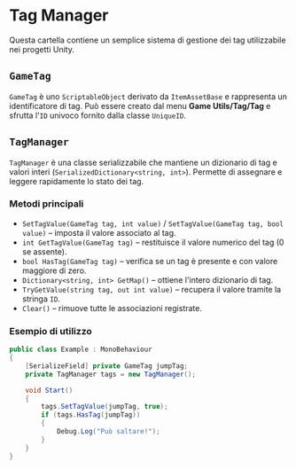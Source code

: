 # Tag Manager

Questa cartella contiene un semplice sistema di gestione dei tag utilizzabile nei progetti Unity.

## `GameTag`
`GameTag` è uno `ScriptableObject` derivato da `ItemAssetBase` e rappresenta un identificatore di tag. Può essere creato dal menu **Game Utils/Tag/Tag** e sfrutta l'`ID` univoco fornito dalla classe `UniqueID`.

## `TagManager`
`TagManager` è una classe serializzabile che mantiene un dizionario di tag e valori interi (`SerializedDictionary<string, int>`). Permette di assegnare e leggere rapidamente lo stato dei tag.

### Metodi principali
- `SetTagValue(GameTag tag, int value)` / `SetTagValue(GameTag tag, bool value)` – imposta il valore associato al tag.
- `int GetTagValue(GameTag tag)` – restituisce il valore numerico del tag (0 se assente).
- `bool HasTag(GameTag tag)` – verifica se un tag è presente e con valore maggiore di zero.
- `Dictionary<string, int> GetMap()` – ottiene l'intero dizionario di tag.
- `TryGetValue(string tag, out int value)` – recupera il valore tramite la stringa `ID`.
- `Clear()` – rimuove tutte le associazioni registrate.

### Esempio di utilizzo
```cs
public class Example : MonoBehaviour
{
    [SerializeField] private GameTag jumpTag;
    private TagManager tags = new TagManager();

    void Start()
    {
        tags.SetTagValue(jumpTag, true);
        if (tags.HasTag(jumpTag))
        {
            Debug.Log("Può saltare!");
        }
    }
}
```

